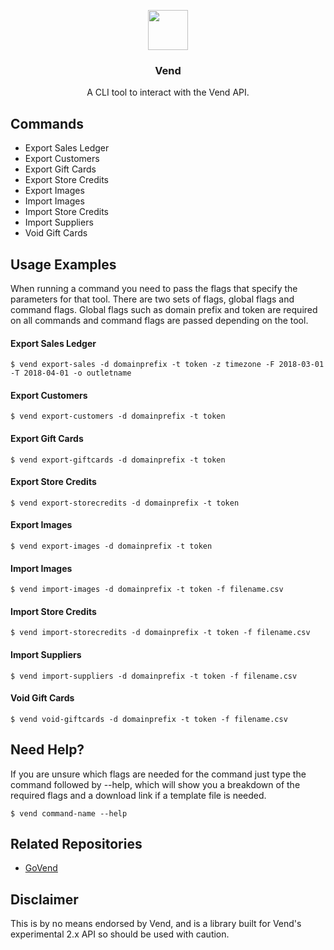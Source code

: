 <p align="center">
  <img src="https://cl.ly/qurB/greyicon.png" height="64">
  <h3 align="center">Vend</h3>
  <p align="center">A CLI tool to interact with the Vend API.<p></p>


## Commands

- Export Sales Ledger
- Export Customers
- Export Gift Cards
- Export Store Credits
- Export Images
- Import Images
- Import Store Credits
- Import Suppliers
- Void Gift Cards 

## Usage Examples

When running a command you need to pass the flags that specify the parameters for that tool. There are two sets of flags, global flags and command flags. Global flags such as domain prefix and token are required on all commands and command flags are passed depending on the tool. 

#### Export Sales Ledger

	$ vend export-sales -d domainprefix -t token -z timezone -F 2018-03-01 -T 2018-04-01 -o outletname

#### Export Customers

	$ vend export-customers -d domainprefix -t token

#### Export Gift Cards

	$ vend export-giftcards -d domainprefix -t token

#### Export Store Credits

	$ vend export-storecredits -d domainprefix -t token

#### Export Images

	$ vend export-images -d domainprefix -t token

#### Import Images

	$ vend import-images -d domainprefix -t token -f filename.csv

#### Import Store Credits

	$ vend import-storecredits -d domainprefix -t token -f filename.csv

#### Import Suppliers

	$ vend import-suppliers -d domainprefix -t token -f filename.csv

#### Void Gift Cards

	$ vend void-giftcards -d domainprefix -t token -f filename.csv

## Need Help?

If you are unsure which flags are needed for the command just type the command followed by --help, which will show you a breakdown of the required flags and a download link if a template file is needed.

	$ vend command-name --help

## Related Repositories

- [GoVend](https://github.com/jackharrisonsherlock/govend)

## Disclaimer

This is by no means endorsed by Vend, and is a library built for Vend's experimental 2.x API so should be used with caution.